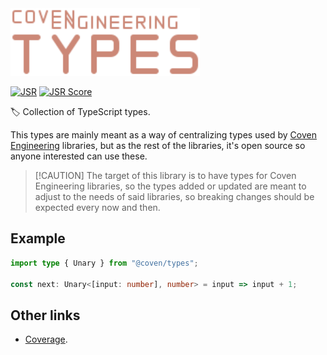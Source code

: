 <img alt="Coven Engineering Types logo" src="https://raw.githubusercontent.com/covenengineering/libraries/main/@coven/types/logo.svg" height="108" />

[![JSR](https://jsr.io/badges/@coven/types)](https://coven.to/types)
[![JSR Score](https://jsr.io/badges/@coven/types/score)](https://coven.to/types/score)

🏷️ Collection of TypeScript types.

This types are mainly meant as a way of centralizing types used by
[Coven Engineering](https://coven.engineering/) libraries, but as the rest of
the libraries, it's open source so anyone interested can use these.

> [!CAUTION] The target of this library is to have types for Coven Engineering
> libraries, so the types added or updated are meant to adjust to the needs of
> said libraries, so breaking changes should be expected every now and then.

## Example

```typescript
import type { Unary } from "@coven/types";

const next: Unary<[input: number], number> = input => input + 1;
```

## Other links

- [Coverage](https://coveralls.io/github/covenengineering/libraries).
